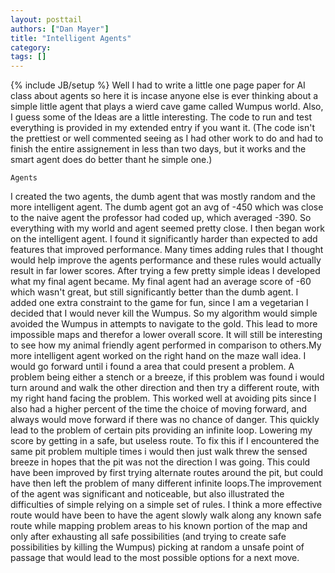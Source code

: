 ```yaml
---
layout: posttail
authors: ["Dan Mayer"]
title: "Intelligent Agents"
category:
tags: []
---
```

{% include JB/setup %}
Well I had to write a little one page paper for AI class about agents so here it is incase anyone else is ever thinking about a simple little agent that plays a wierd cave game called Wumpus world. Also, I guess some of the Ideas are a little interesting. The code to run and test everything is provided in my extended entry if you want it. (The code isn't the prettiest or well commented seeing as I had other work to do and had to finish the entire assignement in less than two days, but it works and the smart agent does do better thant he simple one.)

    Agents

I created the two agents, the dumb agent that was mostly random and the more intelligent agent. The dumb agent got an avg of -450 which was close to the naive agent the professor had coded up, which averaged -390. So everything with my world and agent seemed pretty close. I then began work on the intelligent agent. I found it significantly harder than expected to add features that improved performance. Many times adding rules that I thought would help improve the agents performance and these rules would actually result in far lower scores. After trying a few pretty simple ideas I developed what my final agent became. My final agent had an average score of -60 which wasn't great, but still significantly better than the dumb agent. I added one extra constraint to the game for fun, since I am a vegetarian I decided that I would never kill the Wumpus. So my algorithm would simple avoided the Wumpus in attempts to navigate to the gold. This lead to more impossible maps and therefor a lower overall score. It will still be interesting to see how my animal friendly agent performed in comparison to others.My more intelligent agent worked on the right hand on the maze wall idea. I would go forward until i found a area that could present a problem. A problem being either a stench or a breeze, if this problem was found i would turn around and walk the other direction and then try a different route, with my right hand facing the problem. This worked well at avoiding pits since I also had a higher percent of the time the choice of moving forward, and always would move forward if there was no chance of danger. This quickly lead to the problem of certain pits providing an infinite loop. Lowering my score by getting in a safe, but useless route. To fix this if I encountered the same pit problem multiple times i would then just walk threw the sensed breeze in hopes that the pit was not the direction I was going. This could have been improved by first trying alternate routes around the pit, but could have then left the problem of many different infinite loops.The improvement of the agent was significant and noticeable, but also illustrated the difficulties of simple relying on a simple set of rules. I think a more effective route would have been to have the agent slowly walk along any known safe route while mapping problem areas to his known portion of the map and only after exhausting all safe possibilities (and trying to create safe possibilities by killing the Wumpus) picking at random a unsafe point of passage that would lead to the most possible options for a next move.

<script src="https://gist.github.com/2014472.js?file=wumpus.java"></script>